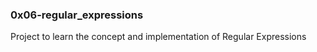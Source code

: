 ### 0x06-regular_expressions

Project to learn the concept and implementation of Regular Expressions
